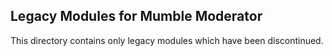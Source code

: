 ## Legacy Modules for Mumble Moderator
This directory contains only legacy modules which have been discontinued.
